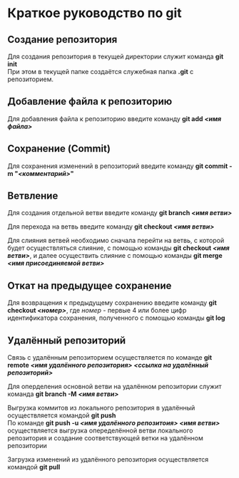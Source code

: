 # Краткое руководство по git

## Создание репозитория

Для создания репозитория в текущей директории служит команда **git init**  
При этом в текущей папке создаётся служебная папка **.git** с репозиторием.

## Добавление файла к репозиторию

Для добавления файла к репозиторию введите команду **git add _<имя файла>_**

## Сохранение (Commit)

Для сохранения изменений в репозиторий введите команду **git commit -m "_<комментарий>_"**

## Ветвление

Для создания отдельной ветви введите команду **git branch _<имя ветви>_**

Для перехода на ветвь введите команду **git checkout _<имя ветви>_**

Для слияния ветвей необходимо сначала перейти на ветвь, с которой будет осуществляться слияние, с помощью команды **git checkout _<имя ветви>_**, и далее осуществить слияние с помощью команды **git merge _<имя присоединяемой ветви>_**

## Откат на предыдущее сохранение

Для возвращения к предыдущему сохранению введите команду **git checkout _<номер>_**, где *номер* - первые 4 или более цифр идентификатора сохранения, полученного с помощью команды **git log**

## Удалённый репозиторий

Связь с удалённым репозиторием осуществляется по команде **git remote _<имя удалённого репозитория>_ _<ссылка на удалённый репозиторий>_**

Для оперделения основной ветви на удалённом репозитории служит команда **git branch -M _<имя ветви>_**

Выгрузка коммитов из локального репозитория в удалённый осуществляется командой **git push**  
По команде **git push -u _<имя удалённого репозитоия>_ _<имя ветви>_** осуществляется выгрузка опеределённой ветви локального репозитория и создание соответствующей ветки на удалённом репозитории

Загрузка изменений из удалённого репозитория осуществляется командой **git pull**